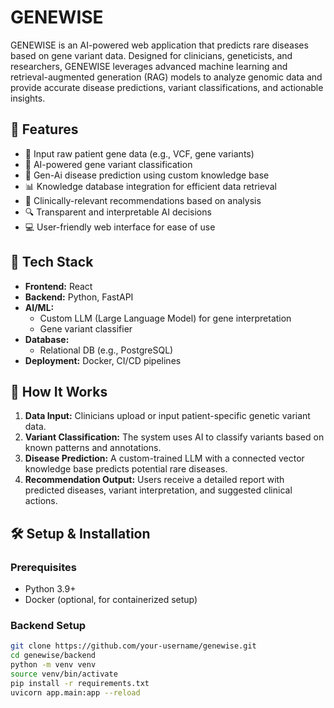 # GENEWISE

GENEWISE is an AI-powered web application that predicts rare diseases based on gene variant data. Designed for clinicians, geneticists, and researchers, GENEWISE leverages advanced machine learning and retrieval-augmented generation (RAG) models to analyze genomic data and provide accurate disease predictions, variant classifications, and actionable insights.

## 🚀 Features

- 🧬 Input raw patient gene data (e.g., VCF, gene variants)
- 🤖 AI-powered gene variant classification
- 🧠 Gen-Ai disease prediction using custom knowledge base
- 📊 Knowledge database integration for efficient data retrieval
- 🧾 Clinically-relevant recommendations based on analysis
- 🔍 Transparent and interpretable AI decisions
- 💻 User-friendly web interface for ease of use

## 🧩 Tech Stack

- **Frontend:** React
- **Backend:** Python, FastAPI
- **AI/ML:** 
  - Custom LLM (Large Language Model) for gene interpretation
  - Gene variant classifier
- **Database:** 
  - Relational DB (e.g., PostgreSQL)
- **Deployment:** Docker, CI/CD pipelines

## 🧪 How It Works

1. **Data Input:** Clinicians upload or input patient-specific genetic variant data.
2. **Variant Classification:** The system uses AI to classify variants based on known patterns and annotations.
3. **Disease Prediction:** A custom-trained LLM with a connected vector knowledge base predicts potential rare diseases.
4. **Recommendation Output:** Users receive a detailed report with predicted diseases, variant interpretation, and suggested clinical actions.

## 🛠️ Setup & Installation

### Prerequisites

- Python 3.9+
- Docker (optional, for containerized setup)

### Backend Setup

```bash
git clone https://github.com/your-username/genewise.git
cd genewise/backend
python -m venv venv
source venv/bin/activate
pip install -r requirements.txt
uvicorn app.main:app --reload

